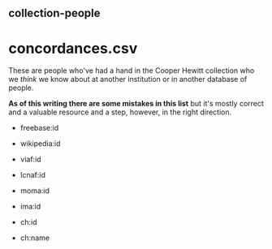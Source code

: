 collection-people
--

concordances.csv
==

These are people who've had a hand in the Cooper Hewitt collection who we _think_
we know about at another institution or in another database of people.

**As of this writing there are some mistakes in this list** but it's mostly
  correct and a valuable resource and a step, however, in the right direction.

* freebase:id

* wikipedia:id

* viaf:id

* lcnaf:id

* moma:id

* ima:id

* ch:id

* ch:name

